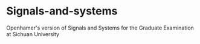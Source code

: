 # Signals-and-systems
Openhamer's version of Signals and Systems for the Graduate Examination at Sichuan University
